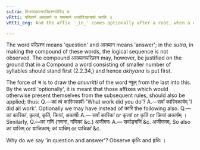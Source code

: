 ```yaml
---
sutra: विभाषाख्यानपरिप्रश्नयोरिञ् च
vRtti: परिप्रश्ने आख्याने च गम्यमाने धातोरिञ्प्रत्ययो भवति ॥
vRtti_eng: And the affix '_in_' comes optionally after a root, when a question and answer is expressed, (as well as '_nvul_' and other affixes ordained by other rules).

---
```

The word परिप्रश्न means 'question' and आख्यान means 'answer'; in the _sutra_, in making the compound of these words, the logical sequence is not observed. The compound आख्यानपरिप्रश्न may, however, be justified on the ground that in a Compound a word consisting of smaller number of syllables should stand first (2.2.34,) and hence _akhyana_ is put first.

The force of च is to draw the _anuvritti_ of the word ण्वुल् from the last into this. By the word 'optionally', it is meant that those affixes which would otherwise present themselves from the subsequent rules, should also be applied; thus: Q.—कां त्वं कारिमकार्षीः 'What work did you do'? A.—सर्वां कारिमकार्षम् 'I did all work'. Optionally we may have instead of कारि the following also. Q.—कां कारिकां, कृत्यां, कृतिं, क्रियां, अकार्षीः A.— सर्वां कारिकां or कृत्यां or कृतिं or क्रियां अकार्षम् । Similarly, Q.—कां गणिं (गणनां, गणिकां &c.) अजीगणः A.— सर्वाङ्गणिं &c. अजीगणम्. So also कां याजिम् or याजिकाम्; कां याचिम् or याचिकां &c.

Why do we say 'in question and answer'? Observe कृतिः and हृतिः ।